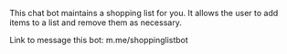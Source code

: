 This chat bot maintains a shopping list for you. It allows the user to add items to a list and remove them as necessary.

Link to message this bot: m.me/shoppinglistbot